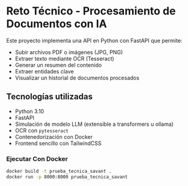 # Reto Técnico - Procesamiento de Documentos con IA

Este proyecto implementa una API en Python con FastAPI que permite:

- Subir archivos PDF o imágenes (JPG, PNG)
- Extraer texto mediante OCR (Tesseract)
- Generar un resumen del contenido
- Extraer entidades clave
- Visualizar un historial de documentos procesados

##  Tecnologías utilizadas

-  Python 3.10
-  FastAPI
-  Simulación de modelo LLM (extensible a transformers u ollama)
-  OCR con `pytesseract`
-  Contenedorización con Docker
-  Frontend sencillo con TailwindCSS


### Ejecutar Con Docker
```bash
docker build -t prueba_tecnica_savant .
docker run -p 8000:8000 prueba_tecnica_savant

